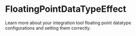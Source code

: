 # FloatingPointDataTypeEffect
Learn more about your integration tool floating point datatype configurations and setting them correctly. 
